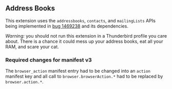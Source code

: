 ## Address Books

This extension uses the `addressbooks`, `contacts`, and `mailingLists` APIs being implemented in [bug 1469238](https://bugzil.la/1469238) and its dependencies.

*Warning:* you should not run this extension in a Thunderbird profile you care about. There is a chance it could mess up your address books, eat all your RAM, and scare your cat.

### Required changes for manifest v3

The `browser_action` manifest entry had to be changed into an `action` manifest key and all call to
`browser.browserAction.*` had to be replaced by `browser.action.*`.
